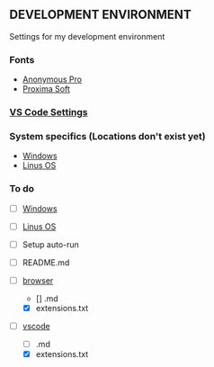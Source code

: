 ## DEVELOPMENT ENVIRONMENT
Settings for my development environment

### Fonts
* [Anonymous Pro](https://www.marksimonson.com/fonts/view/anonymous-pro)
* [Proxima Soft](https://www.marksimonson.com/fonts/view/proxima-soft)

### [VS Code Settings](https://github.com/JeffACate/dev-settings/blob/master/vscode/vscode.md)


### System specifics (Locations don't exist yet)
* [Windows](https://www.github.com/JeffACate/dev-settings#system-specifics-locations-don't-exist-yet)
* [Linus OS](https://www.github.com/JeffACate/dev-settings#system-specifics-locations-don't-exist-yet)


### To do 
* [ ] [Windows](https://www.github.com/JeffACate/dev-settings#system-specifics-locations-don't-exist-yet)
* [ ] [Linus OS](https://www.github.com/JeffACate/dev-settings#system-specifics-locations-don't-exist-yet)
* [ ] Setup auto-run

* [ ] README.md
* [ ] [browser](https://www.github.com/JeffACate/dev-settings/blob/master/browser.md)
    * [] .md
    * [x] extensions.txt
* [ ] [vscode](https://www.github.com/JeffACate/dev-settings/blob/master/vscode.md)
    * [ ] .md
    * [x] extensions.txt
